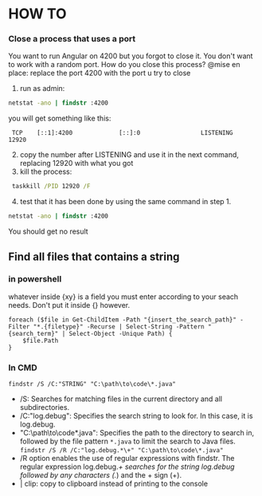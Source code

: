# HOW TO
### Close a process that uses a port
You want to run Angular on 4200 but you forgot to close it. You don't want to work with a random port. How do you close this process?
@mise en place: replace the port 4200 with the port u try to close
1. run as admin:
```cmd
netstat -ano | findstr :4200
```
you will get something like this:   
```properties
 TCP    [::1]:4200             [::]:0                 LISTENING       12920
``` 
2. copy the number after LISTENING and use it in the next command, replacing 12920 with what you got
3. kill the process:
```cmd
 taskkill /PID 12920 /F
```

4. test that it has been done by using the same command in step 1. 
```cmd
netstat -ano | findstr :4200
```
You should get no result

## Find all files that contains a string
### in powershell
whatever inside {xy} is a field you must enter according to your seach needs. Don't put it inside {} however.
```
foreach ($file in Get-ChildItem -Path "{insert_the_search_path}" -Filter "*.{filetype}" -Recurse | Select-String -Pattern "{search_term}" | Select-Object -Unique Path) {
    $file.Path
}
```
### In CMD
`findstr /S /C:"STRING" "C:\path\to\code\*.java"`
+ /S: Searches for matching files in the current directory and all subdirectories.
+ /C:"log.debug": Specifies the search string to look for. In this case, it is log.debug.
+ "C:\path\to\code\*.java": Specifies the path to the directory to search in, followed by the file pattern `*.java` to limit the search to Java files.
`findstr /S /R /C:"log.debug.*\+" "C:\path\to\code\*.java"`
+ /R option enables the use of regular expressions with findstr. The regular expression log.debug.*\+ searches for the string log.debug followed by any characters (.*) and the + sign (\+).
+ | clip: copy to clipboard instead of printing to the console
